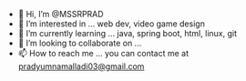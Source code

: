 - 👋 Hi, I’m @MSSRPRAD
- 👀 I’m interested in ... web dev, video game design
- 🌱 I’m currently learning ... java, spring boot, html, linux, git
- 💞️ I’m looking to collaborate on ...
- 📫 How to reach me ... you can contact me at pradyumnamalladi03@gmail.com

<!---
MSSRPRAD/MSSRPRAD is a ✨ special ✨ repository because its `README.md` (this file) appears on your GitHub profile.
You can click the Preview link to take a look at your changes.
--->
